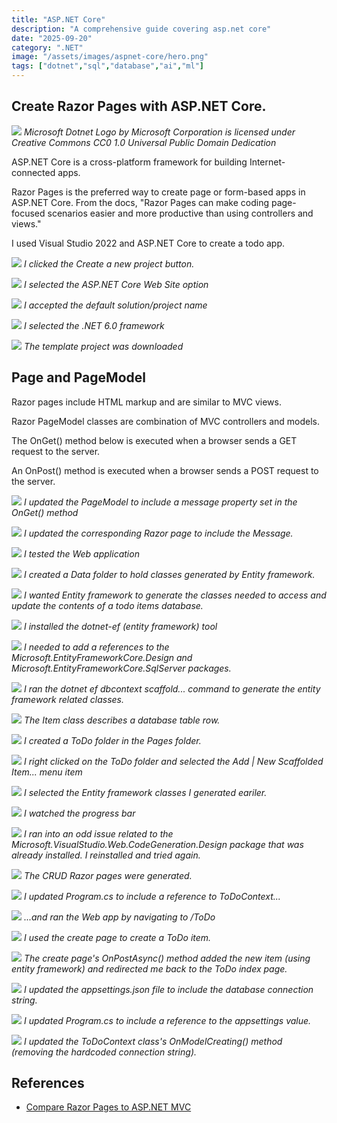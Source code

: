 ```yaml
---
title: "ASP.NET Core"
description: "A comprehensive guide covering asp.net core"
date: "2025-09-20"
category: ".NET"
image: "/assets/images/aspnet-core/hero.png"
tags: ["dotnet","sql","database","ai","ml"]
---
```


## Create Razor Pages with ASP.NET Core.

![](/assets/images/aspnet-core/net-logo.svg)
*Microsoft Dotnet Logo by Microsoft Corporation is licensed under Creative Commons CC0 1.0 Universal Public Domain Dedication*


ASP.NET Core is a cross-platform framework for building Internet-connected apps.

Razor Pages is the preferred way to create page or form-based apps in ASP.NET Core. From the docs, "Razor Pages can make coding page-focused scenarios easier and more productive than using controllers and views."

I used Visual Studio 2022 and ASP.NET Core to create a todo app.

![](/assets/images/aspnet-core/capturec-02-1010x674.png)
*I clicked the Create a new project button.*

![](/assets/images/aspnet-core/capturec-03-1014x676.png)
*I selected the ASP.NET Core Web Site option*

![](/assets/images/aspnet-core/capturec-04-1013x679.png)
*I accepted the default solution/project name*

![](/assets/images/aspnet-core/capturec-05-1015x675.png)
*I selected the .NET 6.0 framework*

![](/assets/images/aspnet-core/capturec-06-1366x660.png)
*The template project was downloaded*


## Page and PageModel

Razor pages include HTML markup and are similar to MVC views.

Razor PageModel classes are combination of MVC controllers and models. 

The OnGet() method below is executed when a browser sends a GET request to the server.

An OnPost() method is executed when a browser sends a POST request to the server.

![](/assets/images/aspnet-core/capturec-08-689x490.png)
*I updated the PageModel to include a message property set in the OnGet() method*

![](/assets/images/aspnet-core/capturec-09-963x233.png)
*I updated the corresponding Razor page to include the Message.*

![](/assets/images/aspnet-core/capturec-10-1357x635.png)
*I tested the Web application*

![](/assets/images/aspnet-core/capturec-11-353x40.png)
*I created a Data folder to hold classes generated by Entity framework.*

![](/assets/images/aspnet-core/capturec-15-1008x468.png)
*I wanted Entity framework to generate the classes needed to access and update the contents of a todo items database.*

![](/assets/images/aspnet-core/capturec-16-1357x262.png)
*I installed the dotnet-ef (entity framework) tool*

![](/assets/images/aspnet-core/capturec-17-1352x271.png)
*I needed to add a references to the Microsoft.EntityFrameworkCore.Design and Microsoft.EntityFrameworkCore.SqlServer packages.*

![](/assets/images/aspnet-core/capturec-19-1366x663.png)
*I ran the dotnet ef dbcontext scaffold... command to generate the entity framework related classes.*

![](/assets/images/aspnet-core/capturec-20-1366x663.png)
*The Item class describes a database table row.*

![](/assets/images/aspnet-core/capturec-22-363x44.png)
*I created a ToDo folder in the Pages folder.*

![](/assets/images/aspnet-core/capturec-23-828x721.png)
*I right clicked on the ToDo folder and selected the Add | New Scaffolded Item... menu item*

![](/assets/images/aspnet-core/capturec-25-656x442.png)
*I selected the Entity framework classes I generated eariler.*

![](/assets/images/aspnet-core/capturec-26-468x137.png)
*I watched the progress bar*

![](/assets/images/aspnet-core/capturec-27-408x200.png)
*I ran into an odd issue related to the Microsoft.VisualStudio.Web.CodeGeneration.Design package that was already installed. I reinstalled and tried again.*

![](/assets/images/aspnet-core/capturec-28-1366x658.png)
*The CRUD Razor pages were generated.*

![](/assets/images/aspnet-core/capturec-29-1330x436.png)
*I updated Program.cs to include a reference to ToDoContext...*

![](/assets/images/aspnet-core/capturec-30-1364x317.png)
*...and ran the Web app by navigating to /ToDo*

![](/assets/images/aspnet-core/capturec-31-1366x417.png)
*I used the create page to create a ToDo item.*

![](/assets/images/aspnet-core/capturec-32-1366x363.png)
*The create page's OnPostAsync() method added the new item (using entity framework) and redirected me back to the ToDo index page.*

![](/assets/images/aspnet-core/capturec-33-1362x308.png)
*I updated the appsettings.json file to include the database connection string.*

![](/assets/images/aspnet-core/capturec-34-1366x514.png)
*I updated Program.cs to include a reference to the appsettings value.*

![](/assets/images/aspnet-core/capturec-35-1361x516.png)
*I updated the ToDoContext class's OnModelCreating() method (removing the hardcoded connection string).*
## References

- [Compare Razor Pages to ASP.NET MVC](https://learn.microsoft.com/en-us/aspnet/mvc/overview/getting-started/introduction/getting-started)

